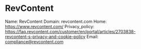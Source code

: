 
# RevContent

Name: RevContent
Domain: revcontent.com
Home: https://www.revcontent.com/
Privacy_policy: https://faq.revcontent.com/customer/en/portal/articles/2703838-revcontent-s-privacy-and-cookie-policy
Email: compliance@revcontent.com
